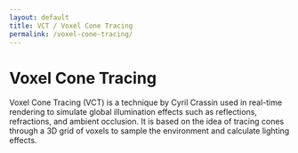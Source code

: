 ```yaml
---
layout: default
title: VCT / Voxel Cone Tracing
permalink: /voxel-cone-tracing/
---
```


# Voxel Cone Tracing

Voxel Cone Tracing (VCT) is a technique by Cyril Crassin used in real-time rendering to simulate global illumination effects such as reflections, refractions, and ambient occlusion. It is based on the idea of tracing cones through a 3D grid of voxels to sample the environment and calculate lighting effects.